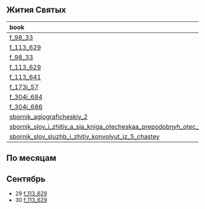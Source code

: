 ## Жития Святых

| book                                                                                                                                                                         | handwriting |     | Заголовок |
|:-----------------------------------------------------------------------------------------------------------------------------------------------------------------------------|:-----------:|-----|-----------|
| [f_98_33][f_98_33]                                                                                                                                                           |      6      |     | Текст     |
| [f_113_629][f_113_629]                                                                                                                                                       |      7      |     | Текст     |
| [f_98_33][f_98_33]                                                                                                                                                           |      6      |     |           |
| [f_113_629][f_113_629]                                                                                                                                                       |      7      |     |           |
| [f_113_641][f_113_641]                                                                                                                                                       |      9      |     |           |
| [f_173i_57][f_173i_57]                                                                                                                                                       |      8      |     |           |
| [f_304i_684][f_304i_684]                                                                                                                                                     |      7      |     |           |
| [f_304i_686][f_304i_686]                                                                                                                                                     |      8      |     |           |
| [sbornik_agiograficheskiy_2][sbornik_agiograficheskiy_2]                                                                                                                     |      7      |     |           |
| [sbornik_slov_i_zhitiy_a_sia_kniga_otecheskaa_prepodobnyh_otec_velikih_pustynnozhitel][sbornik_slov_i_zhitiy_a_sia_kniga_otecheskaa_prepodobnyh_otec_velikih_pustynnozhitel] |      7      |     |           |
| [sbornik_slov_sluzhb_i_zhitiy_konvolyut_iz_5_chastey][sbornik_slov_sluzhb_i_zhitiy_konvolyut_iz_5_chastey]                                                                   |      5      |     |           |

## По месяцам

## Сентябрь

- 29 [f_113_629][f_113_629]
- 30 [f_113_629][f_113_629]

[sbornik_agiograficheskiy_2]: ../../books/neb/from_nlr/sbornik_agiograficheskiy_2.md

[sbornik_slov_i_zhitiy_a_sia_kniga_otecheskaa_prepodobnyh_otec_velikih_pustynnozhitel]: ../../books/neb/from_rsl/sbornik_slov_i_zhitiy_a_sia_kniga_otecheskaa_prepodobnyh_otec_velikih_pustynnozhitel.md

[sbornik_slov_sluzhb_i_zhitiy_konvolyut_iz_5_chastey]: ../../books/neb/from_nlr/sbornik_slov_sluzhb_i_zhitiy_konvolyut_iz_5_chastey.md


[f_98_33]: ../../books/rsl/rsl98/f_98_33.md

[f_113_629]: ../../books/rsl/rsl113/f_113_629.md

[f_113_641]: ../../books/rsl/rsl113/f_113_641.md

[f_173i_57]: ../../books/rsl/rsl173_i/f_173i_57.md

[f_304i_684]: ../../books/rsl/rsl304_i/f_304i_684.md

[f_304i_686]: ../../books/rsl/rsl304_i/f_304i_686.md

